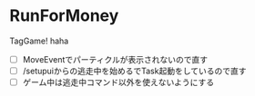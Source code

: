# RunForMoney
TagGame! haha

- [ ] MoveEventでパーティクルが表示されないので直す
- [ ] /setupuiからの逃走中を始めるでTask起動をしているので直す
- [ ] ゲーム中は逃走中コマンド以外を使えないようにする
